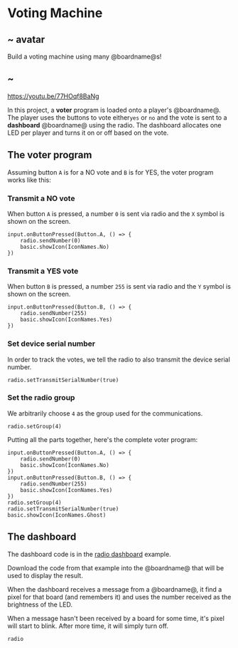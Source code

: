 # Voting Machine

## ~ avatar

Build a voting machine using many @boardname@s!

## ~

https://youtu.be/77HOqf8BaNg

In this project, a **voter** program is loaded onto a player's @boardname@. The player uses the buttons to vote either`yes` or `no` and the vote is sent to a **dashboard** @boardname@ using the radio. The dashboard allocates one LED per player and turns it on or off based on the vote.

## The voter program

Assuming button `A` is for a NO vote and `B` is for YES, the voter program works like this:

### Transmit a NO vote

When button `A` is pressed, a number `0` is sent via radio and the `X` symbol is shown on the screen.

```block
input.onButtonPressed(Button.A, () => {
    radio.sendNumber(0)
    basic.showIcon(IconNames.No)
})
```

### Transmit a YES vote

When button `B` is pressed, a number `255` is sent via radio and the `Y` symbol is shown on the screen.

```block
input.onButtonPressed(Button.B, () => {
    radio.sendNumber(255)
    basic.showIcon(IconNames.Yes)
})
```

### Set device serial number

In order to track the votes, we tell the radio to also transmit the device serial number.

```block
radio.setTransmitSerialNumber(true)
```

### Set the radio group

We arbitrarily choose `4` as the group used for the communications.

```block
radio.setGroup(4)
```

Putting all the parts together, here's the complete voter program:

```blocks
input.onButtonPressed(Button.A, () => {
    radio.sendNumber(0)
    basic.showIcon(IconNames.No)
})
input.onButtonPressed(Button.B, () => {
    radio.sendNumber(255)
    basic.showIcon(IconNames.Yes)
})
radio.setGroup(4)
radio.setTransmitSerialNumber(true)
basic.showIcon(IconNames.Ghost)
```

## The dashboard

The dashboard code is in the [radio dashboard](/examples/radio-dashboard) example.

Download the code from that example into the @boardname@ that will be used to display the result.

When the dashboard receives a message from a @boardname@, it find a pixel for that board (and remembers it) and uses the number received as the brightness of the LED.

When a message hasn't been received by a board for some time, it's pixel will start to blink. After more time, it will simply turn off.

```package
radio
```